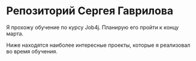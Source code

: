 # Репозиторий Сергея Гаврилова

Я прохожу обучение по курсу Job4j. Планирую его пройти к концу марта.

Ниже находятся наиболее интересные проекты, которые я реализовал во время обучения.